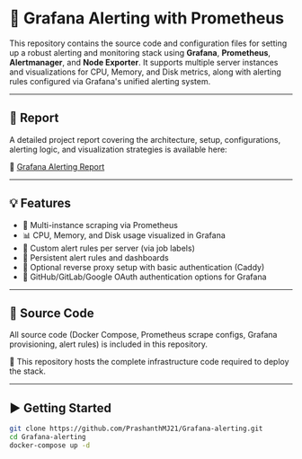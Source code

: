 # 🚨 Grafana Alerting with Prometheus

This repository contains the source code and configuration files for setting up a robust alerting and monitoring stack using **Grafana**, **Prometheus**, **Alertmanager**, and **Node Exporter**. It supports multiple server instances and visualizations for CPU, Memory, and Disk metrics, along with alerting rules configured via Grafana's unified alerting system.

---

## 📘 Report

A detailed project report covering the architecture, setup, configurations, alerting logic, and visualization strategies is available here:

📄 [Grafana Alerting Report](https://docs.google.com/document/d/1MtipcynhJ_7bQdCnv558q0_oD8T1ga0BTpK8tKettcs/view)

---

## 💡 Features

- 🔧 Multi-instance scraping via Prometheus
- 📊 CPU, Memory, and Disk usage visualized in Grafana
- 🚨 Custom alert rules per server (via job labels)
- 🔁 Persistent alert rules and dashboards
- 🔐 Optional reverse proxy setup with basic authentication (Caddy)
- 📎 GitHub/GitLab/Google OAuth authentication options for Grafana

---

## 📂 Source Code

All source code (Docker Compose, Prometheus scrape configs, Grafana provisioning, alert rules) is included in this repository.

📁 This repository hosts the complete infrastructure code required to deploy the stack.

---

## ▶️ Getting Started

```bash
git clone https://github.com/PrashanthMJ21/Grafana-alerting.git
cd Grafana-alerting
docker-compose up -d
